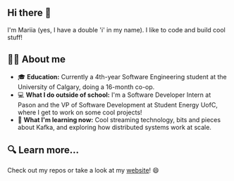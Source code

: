 ## Hi there 👋

I'm Mariia (yes, I have a double 'i' in my name). I like to code and build cool stuff!


## 👩‍💻 About me
- 🎓 **Education:** Currently a 4th-year Software Engineering student at the University of Calgary, doing a 16-month co-op.
- 💻 **What I do outside of school:** I'm a Software Developer Intern at Pason and the VP of Software Development at Student Energy UofC, where I get to work on some cool projects!
- 🚀 **What I'm learning now:** Cool streaming technology, bits and pieces about Kafka, and exploring how distributed systems work at scale.

## 🔍 Learn more... 
Check out my repos or take a look at my [website](https://podgaietska.me/)! 😄

<!--
**podgaietska/podgaietska** is a ✨ _special_ ✨ repository because its `README.md` (this file) appears on your GitHub profile.

Here are some ideas to get you started:

- 🔭 I’m currently working on ...
- 🌱 I’m currently learning ...
- 👯 I’m looking to collaborate on ...
- 🤔 I’m looking for help with ...
- 💬 Ask me about ...
- 📫 How to reach me: ...
- 😄 Pronouns: ...
- ⚡ Fun fact: ...
-->
